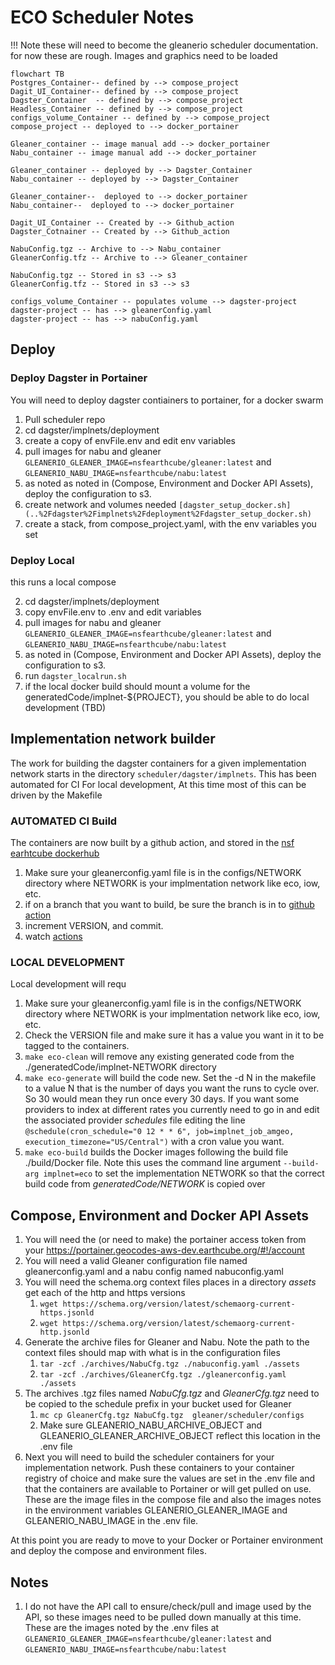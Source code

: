 # ECO Scheduler Notes

!!! Note
    these will need to become the gleanerio scheduler documentation. 
    for now these are rough. Images and graphics need to be loaded

```mermaid
flowchart TB
Postgres_Container-- defined by --> compose_project
Dagit_UI_Container-- defined by --> compose_project
Dagster_Container  -- defined by --> compose_project
Headless_Container -- defined by --> compose_project
configs_volume_Container -- defined by --> compose_project
compose_project -- deployed to --> docker_portainer

Gleaner_container -- image manual add --> docker_portainer
Nabu_container -- image manual add --> docker_portainer

Gleaner_container -- deployed by --> Dagster_Container
Nabu_container -- deployed by --> Dagster_Container

Gleaner_container--  deployed to --> docker_portainer
Nabu_container--  deployed to --> docker_portainer

Dagit_UI_Container -- Created by --> Github_action
Dagster_Cotnainer -- Created by --> Github_action

NabuConfig.tgz -- Archive to --> Nabu_container
GleanerConfig.tfz -- Archive to --> Gleaner_container

NabuConfig.tgz -- Stored in s3 --> s3
GleanerConfig.tfz -- Stored in s3 --> s3

configs_volume_Container -- populates volume --> dagster-project
dagster-project -- has --> gleanerConfig.yaml
dagster-project -- has --> nabuConfig.yaml
```

## Deploy

### Deploy Dagster in Portainer
You will need to deploy dagster contiainers to portainer, for a docker swarm

1) Pull scheduler repo
2) cd dagster/implnets/deployment
3) create a copy of envFile.env and edit env variables
6) pull images for nabu and gleaner
   ```GLEANERIO_GLEANER_IMAGE=nsfearthcube/gleaner:latest``` and 
   ```GLEANERIO_NABU_IMAGE=nsfearthcube/nabu:latest```
6) as noted as noted in (Compose, Environment and Docker API Assets), deploy the configuration to s3.
6)  create network and volumes needed `[dagster_setup_docker.sh](..%2Fdagster%2Fimplnets%2Fdeployment%2Fdagster_setup_docker.sh)`
5) create a stack, from compose_project.yaml, with the env variables you set


### Deploy Local

this runs a local compose

2) cd dagster/implnets/deployment
1) copy envFile.env to .env and edit variables
6) pull images for nabu and gleaner
   ```GLEANERIO_GLEANER_IMAGE=nsfearthcube/gleaner:latest``` and 
   ```GLEANERIO_NABU_IMAGE=nsfearthcube/nabu:latest```
6) as noted in (Compose, Environment and Docker API Assets), deploy the configuration to s3.
7) run `dagster_localrun.sh`
8) if the local docker build should mount a volume for the generatedCode/implnet-${PROJECT}, you should be able to do 
local development (TBD)

## Implementation network builder

The work for building the dagster containers for a given implementation network starts in 
the directory ```scheduler/dagster/implnets```.  This has been automated for CI
For local development, At this time most of this can be driven by
the Makefile

### AUTOMATED CI Build
The containers are now built by a github action, and stored in the
[nsf earhtcube dockerhub](https://hub.docker.com/repositories/nsfearthcube)

1) Make sure your gleanerconfig.yaml file is in the configs/NETWORK directory where
   NETWORK is your implmentation network like eco, iow, etc.
2) if on a branch that you want to build, be sure the branch is in to [github action](../.github/workflows/contanerize.yaml)
3) increment VERSION, and commit.
4) watch [actions](https://github.com/earthcube/scheduler/actions)

### LOCAL DEVELOPMENT
Local development will requ
1) Make sure your gleanerconfig.yaml file is in the configs/NETWORK directory where
   NETWORK is your implmentation network like eco, iow, etc.
2) Check the VERSION file and make sure it has a value you want in it to be tagged to the containers.
3) ```make eco-clean```  will remove any existing generated code from the ./generatedCode/implnet-NETWORK directory
4) ```make eco-generate``` will build the code new.  Set the -d N in the makefile to a value N that is the number
   of days you want the runs to cycle over.  So 30 would mean they run once every 30 days.  If you want some providers
   to index at different rates you currently need to go in and edit the associated provider _schedules_ file editing the
   line ```@schedule(cron_schedule="0 12 * * 6", job=implnet_job_amgeo, execution_timezone="US/Central")``` with a 
   cron value you want.
5) ```make eco-build``` builds the Docker images following the build file ./build/Docker file.  Note this uses the 
   command line argument ```--build-arg implnet=eco``` to set the implementation NETWORK so that the correct build code 
   from _generatedCode/NETWORK_ is copied over




## Compose, Environment and Docker API Assets

1) You will need the (or need to make) the portainer access token 
    from your https://portainer.geocodes-aws-dev.earthcube.org/#!/account
2) You will need a valid Gleaner configuration file named gleanerconfig.yaml and a nabu config named nabuconfig.yaml
3) You will need the schema.org context files places in a directory _assets_  get each of the http and https versions
   1) ```wget https://schema.org/version/latest/schemaorg-current-https.jsonld```
   2) ```wget https://schema.org/version/latest/schemaorg-current-http.jsonld```
4) Generate the archive files for Gleaner and Nabu.  Note the path to the context 
   files should map with what is in the configuration files
   1) ```tar -zcf ./archives/NabuCfg.tgz ./nabuconfig.yaml ./assets```
   2) ```tar -zcf ./archives/GleanerCfg.tgz ./gleanerconfig.yaml ./assets```
5) The archives .tgz files named _NabuCfg.tgz_ and _GleanerCfg.tgz_ need to be copied to the schedule prefix
   in your bucket used for Gleaner
   1) ```mc cp GleanerCfg.tgz NabuCfg.tgz  gleaner/scheduler/configs```
   2) Make sure GLEANERIO_NABU_ARCHIVE_OBJECT and GLEANERIO_GLEANER_ARCHIVE_OBJECT reflect this location in the .env file
6) Next you will need to build the scheduler containers for your implementation network. Push these containers
   to your container registry of choice and make sure the values are set in the .env file and that
   the containers are available to Portainer or will get pulled on use.   These are the image files in the 
   compose file and also the images notes in the environment variables GLEANERIO_GLEANER_IMAGE and GLEANERIO_NABU_IMAGE
   in the .env file.


At this point you are ready to move to your Docker or Portainer environment and deploy the 
compose and environment files.  

## Notes

1) I do not have the API call to ensure/check/pull and image used by the API, so these images need to be 
   pulled down manually at this time.  These are the images noted by the .env files at 
   ```GLEANERIO_GLEANER_IMAGE=nsfearthcube/gleaner:latest``` and 
   ```GLEANERIO_NABU_IMAGE=nsfearthcube/nabu:latest```
